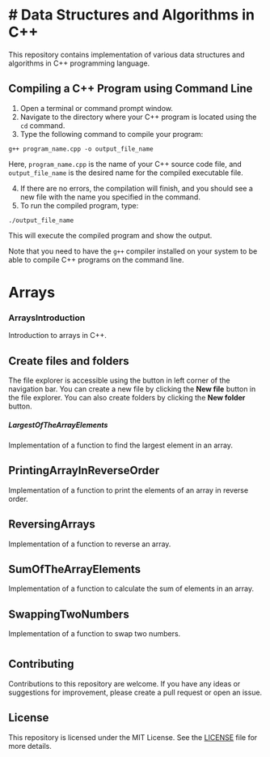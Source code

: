 # # Data Structures and Algorithms in C++

This repository contains implementation of various data structures and algorithms in C++ programming language.
## Compiling a C++ Program using Command Line
1.  Open a terminal or command prompt window.
2.  Navigate to the directory where your C++ program is located using the `cd` command.
3.  Type the following command to compile your program:



`g++ program_name.cpp -o output_file_name` 

Here, `program_name.cpp` is the name of your C++ source code file, and `output_file_name` is the desired name for the compiled executable file.

4.  If there are no errors, the compilation will finish, and you should see a new file with the name you specified in the command.
5.  To run the compiled program, type:



`./output_file_name` 

This will execute the compiled program and show the output.

Note that you need to have the `g++` compiler installed on your system to be able to compile C++ programs on the command line.

# Arrays
### ArraysIntroduction

Introduction to arrays in C++.

## Create files and folders

The file explorer is accessible using the button in left corner of the navigation bar. You can create a new file by clicking the **New file** button in the file explorer. You can also create folders by clicking the **New folder** button.

##### LargestOfTheArrayElements

Implementation of a function to find the largest element in an array.

## PrintingArrayInReverseOrder

Implementation of a function to print the elements of an array in reverse order.

##  ReversingArrays

Implementation of a function to reverse an array.

##  SumOfTheArrayElements

Implementation of a function to calculate the sum of elements in an array.
##  SwappingTwoNumbers

Implementation of a function to swap two numbers.

#
## Contributing

Contributions to this repository are welcome. If you have any ideas or suggestions for improvement, please create a pull request or open an issue.

## License

This repository is licensed under the MIT License. See the [LICENSE](https://chat.openai.com/LICENSE) file for more details.
